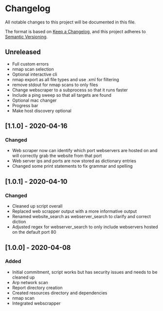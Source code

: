 # Changelog
All notable changes to this project will be documented in this file.

The format is based on [Keep a Changelog](https://keepachangelog.com/en/1.1.0/),
and this project adheres to [Semantic Versioning](https://semver.org/spec/v2.0.0.html).

## Unreleased
- Full custom errors
- nmap scan selection
- Optional interactive cli
- nmap export as all file types and use .xml for filtering
- remove stdout for nmap scans to only files
- Change webscraper to a subprocess so that it runs faster
- Include a ping sweep so that all targets are found
- Optional mac changer
- Progress bar
- Make host discovery optional

## [1.1.0] - 2020-04-16
### Changed
- Web scraper now can identify which port webservers are hosted on and will correctly grab the website from that port
- Web server ips and ports are now stored as dictionary entries
- Changed some print statements to fix grammar and spelling

## [1.0.1] - 2020-04-10
### Changed
- Cleaned up script overall
- Replaced web scrapper output with a more informative output
- Renamed website_search as webserver_search to clarify and correct diction
- Adjusted regex for webserver_search to only include webservers hosted on the default port 80

## [1.0.0] - 2020-04-08
### Added
- Initial commitment, script works but has security issues and needs to be cleaned up
- Arp network scan
- Report directory creation
- Created resources directory and dependencies
- nmap scan
- Integrated webscrapper
